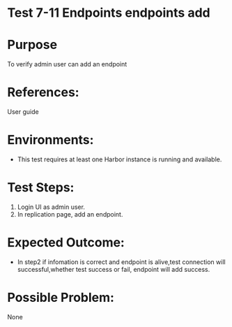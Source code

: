 Test 7-11 Endpoints endpoints add
=======

# Purpose

To verify admin user can add an endpoint

# References:

User guide

# Environments:

* This test requires at least one Harbor instance is running and available.

# Test Steps:

1. Login UI as admin user.
2. In replication page, add an endpoint.

# Expected Outcome:

* In step2 if infomation is correct and endpoint is alive,test connection will successful,whether test success or fail, endpoint will add success.

# Possible Problem:
None
